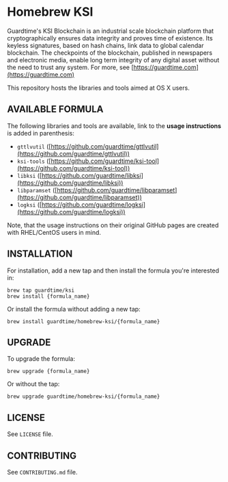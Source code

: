# Homebrew KSI

Guardtime's KSI Blockchain is an industrial scale blockchain platform that cryptographically ensures data integrity and proves time of existence. Its keyless signatures, based on hash chains, link data to global calendar blockchain. The checkpoints of the blockchain, published in newspapers and electronic media, enable long term integrity of any digital asset without the need to trust any system. For more, see [https://guardtime.com](https://guardtime.com)

This repository hosts the libraries and tools aimed at OS X users.


## AVAILABLE FORMULA

The following libraries and tools are available, link to the **usage instructions** is added in parenthesis:

* `gttlvutil` ([https://github.com/guardtime/gttlvutil](https://github.com/guardtime/gttlvutil))
* `ksi-tools` ([https://github.com/guardtime/ksi-tool](https://github.com/guardtime/ksi-tool))
* `libksi` ([https://github.com/guardtime/libksi](https://github.com/guardtime/libksi))
* `libparamset` ([https://github.com/guardtime/libparamset](https://github.com/guardtime/libparamset))
* `logksi` ([https://github.com/guardtime/logksi](https://github.com/guardtime/logksi))

Note, that the usage instructions on their original GitHub pages are created with RHEL/CentOS users in mind.


## INSTALLATION

For installation, add a new tap and then install the formula you're interested in:

```
brew tap guardtime/ksi
brew install {formula_name}
```

Or install the formula without adding a new tap:
```
brew install guardtime/homebrew-ksi/{formula_name}
```


## UPGRADE

To upgrade the formula:
```
brew upgrade {formula_name}
```

Or without the tap:
```
brew upgrade guardtime/homebrew-ksi/{formula_name}
```


## LICENSE

See `LICENSE` file.


## CONTRIBUTING

See `CONTRIBUTING.md` file.
